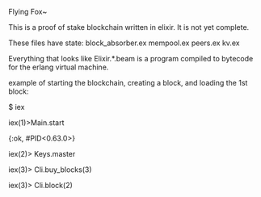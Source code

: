 Flying Fox~

This is a proof of stake blockchain written in elixir. It is not yet complete.

These files have state:
block_absorber.ex
mempool.ex
peers.ex
kv.ex

Everything that looks like Elixir.*.beam is a program compiled to bytecode for the erlang virtual machine.

example of starting the blockchain, creating a block, and loading the 1st block:

$ iex

iex(1)>Main.start

{:ok, #PID<0.63.0>}

iex(2)> Keys.master

iex(3)> Cli.buy_blocks(3)

iex(3)> Cli.block(2)
